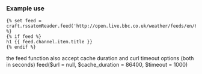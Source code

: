 ### Example use
```
{% set feed = craft.rssatomReader.feed('http://open.live.bbc.co.uk/weather/feeds/en/6296595/observations.rss') %}
{% if feed %}
h1 {{ feed.channel.item.title }}
{% endif %}
```
the feed function also accept cache duration and curl timeout options (both in seconds)
feed($url = null, $cache_duration = 86400, $timeout = 1000)
